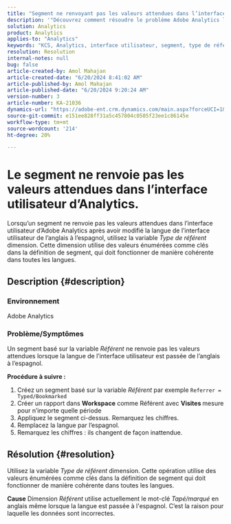```yaml
---
title: "Segment ne renvoyant pas les valeurs attendues dans l’interface utilisateur d’Analytics"
description: '"Découvrez comment résoudre le problème Adobe Analytics lorsqu’un segment ne renvoie pas les valeurs attendues dans l’interface utilisateur d’Analytics. Utilisez la dimension \"Type de référent\".'
solution: Analytics
product: Analytics
applies-to: "Analytics"
keywords: "KCS, Analytics, interface utilisateur, segment, type de référent, Adobe Analytics"
resolution: Resolution
internal-notes: null
bug: false
article-created-by: Amol Mahajan
article-created-date: "6/20/2024 8:41:02 AM"
article-published-by: Amol Mahajan
article-published-date: "6/20/2024 9:20:24 AM"
version-number: 3
article-number: KA-21036
dynamics-url: "https://adobe-ent.crm.dynamics.com/main.aspx?forceUCI=1&pagetype=entityrecord&etn=knowledgearticle&id=5b669ad1-e02e-ef11-840a-000d3a3764e0"
source-git-commit: e151ee828ff31a5c457804c0505f23ee1c86145e
workflow-type: tm+mt
source-wordcount: '214'
ht-degree: 20%

---
```


# Le segment ne renvoie pas les valeurs attendues dans l’interface utilisateur d’Analytics.


Lorsqu’un segment ne renvoie pas les valeurs attendues dans l’interface utilisateur d’Adobe Analytics après avoir modifié la langue de l’interface utilisateur de l’anglais à l’espagnol, utilisez la variable *Type de référent* dimension. Cette dimension utilise des valeurs énumérées comme clés dans la définition de segment, qui doit fonctionner de manière cohérente dans toutes les langues.

## Description {#description}


### <b>Environnement</b>

Adobe Analytics



### <b>Problème/Symptômes</b>

Un segment basé sur la variable *Référent* ne renvoie pas les valeurs attendues lorsque la langue de l’interface utilisateur est passée de l’anglais à l’espagnol.



<b>Procédure à suivre :</b>

1. Créez un segment basé sur la variable *Référent* par exemple `Referrer = Typed/Bookmarked`
2. Créer un rapport dans <b>Workspace</b> comme Référent avec <b>Visites </b>mesure pour n’importe quelle période
3. Appliquez le segment ci-dessus. Remarquez les chiffres.
4. Remplacez la langue par l’espagnol.
5. Remarquez les chiffres : ils changent de façon inattendue.



## Résolution {#resolution}


Utilisez la variable *Type de référent* dimension. Cette opération utilise des valeurs énumérées comme clés dans la définition de segment qui doit fonctionner de manière cohérente dans toutes les langues.


<b>Cause</b>
Dimension *Référent* utilise actuellement le mot-clé *Tapé/marqué* en anglais même lorsque la langue est passée à l&#39;espagnol. C’est la raison pour laquelle les données sont incorrectes.

